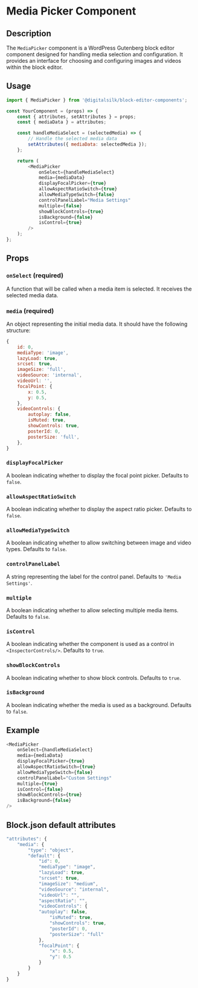 # Media Picker Component

## Description

The `MediaPicker` component is a WordPress Gutenberg block editor component designed for handling media selection and configuration. It provides an interface for choosing and configuring images and videos within the block editor.

## Usage


```js
import { MediaPicker } from '@digitalsilk/block-editor-components';

const YourComponent = (props) => {
	const { attributes, setAttributes } = props;
	const { mediaData } = attributes;

	const handleMediaSelect = (selectedMedia) => {
		// Handle the selected media data
		setAttributes({ mediaData: selectedMedia });
	};

	return (
		<MediaPicker
			onSelect={handleMediaSelect}
			media={mediaData}
			displayFocalPicker={true}
			allowAspectRatioSwitch={true}
			allowMediaTypeSwitch={false}
			controlPanelLabel="Media Settings"
			multiple={false}
			showBlockControls={true}
			isBackground={false}
			isControl={true}
		/>
	);
};
```

## Props

### `onSelect` (required)

A function that will be called when a media item is selected. It receives the selected media data.

### `media` (required)

An object representing the initial media data. It should have the following structure:

```js
{
	id: 0,
	mediaType: 'image',
	lazyLoad: true,
	srcset: true,
	imageSize: 'full',
	videoSource: 'internal',
	videoUrl: '',
	focalPoint: {
		x: 0.5,
		y: 0.5,
	},
	videoControls: {
		autoplay: false,
		isMuted: true,
		showControls: true,
		posterId: 0,
		posterSize: 'full',
	},
}
```

### `displayFocalPicker`

A boolean indicating whether to display the focal point picker. Defaults to `false`.

### `allowAspectRatioSwitch`

A boolean indicating whether to display the aspect ratio picker. Defaults to `false`.

### `allowMediaTypeSwitch`

A boolean indicating whether to allow switching between image and video types. Defaults to `false`.

### `controlPanelLabel`

A string representing the label for the control panel. Defaults to `'Media Settings'`.

### `multiple`

A boolean indicating whether to allow selecting multiple media items. Defaults to `false`.

### `isControl`

A boolean indicating whether the component is used as a control in `<InspectorControls/>`. Defaults to `true`.

### `showBlockControls`

A boolean indicating whether to show block controls. Defaults to `true`.

### `isBackground`

A boolean indicating whether the media is used as a background. Defaults to `false`.

## Example

```js
<MediaPicker
	onSelect={handleMediaSelect}
	media={mediaData}
	displayFocalPicker={true}
	allowAspectRatioSwitch={true}
	allowMediaTypeSwitch={false}
	controlPanelLabel="Custom Settings"
	multiple={true}
	isControl={false}
	showBlockControls={true}
	isBackground={false}
/>
```

## Block.json default attributes

```js
"attributes": {
	"media": {
        "type": "object",
        "default": {
            "id": 0,
            "mediaType": "image",
            "lazyLoad": true,
            "srcset": true,
            "imageSize": "medium",
            "videoSource": "internal",
            "videoUrl": "",
            "aspectRatio": "",
            "videoControls": {
            "autoplay": false,
                "isMuted": true,
                "showControls": true,
                "posterId": 0,
                "posterSize": "full"
            },
            "focalPoint": {
                "x": 0.5,
                "y": 0.5
            }
        }
    }
}
```
